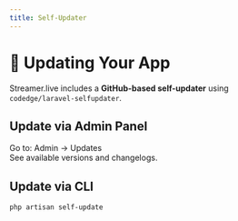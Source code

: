 ```yaml
---
title: Self-Updater
---
```


# 🔄 Updating Your App

Streamer.live includes a **GitHub-based self-updater** using `codedge/laravel-selfupdater`.

## Update via Admin Panel

Go to: Admin → Updates  
See available versions and changelogs.

## Update via CLI

```bash
php artisan self-update
